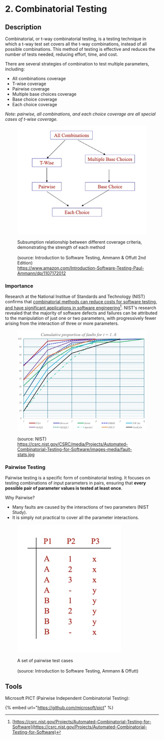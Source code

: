 # 2. Combinatorial Testing

## Description

Combinatorial, or t-way combinatorial testing, is a testing technique in which a t-way test set covers all the t-way combinations, instead of all possible combinations. This method of testing is effective and reduces the number of tests needed, reducing effort, time, and cost.

There are several strategies of combination to test multiple parameters, including:

* All combinations coverage
* T-wise coverage
* Pairwise coverage
* Multiple base choices coverage
* Base choice coverage
* Each choice coverage

_Note: pairwise, all combinations, and each choice coverage are all special cases of t-wise coverage._

<figure><img src="../../.gitbook/assets/image (2) (1).png" alt=""><figcaption><p>Subsumption relationship between different coverage criteria, demonstrating the strength of each method<br><br>(source: Introduction to Software Testing, Ammann &#x26; Offutt 2nd Edition)<br><a href="https://www.amazon.com/Introduction-Software-Testing-Paul-Ammann/dp/1107172012">https://www.amazon.com/Introduction-Software-Testing-Paul-Ammann/dp/1107172012</a><br></p></figcaption></figure>

### Importance

Research at the National Institue of Standards and Technology (NIST) confirms that [combinatorial methods can reduce costs for software testing, and have significant applications in software engineering](#user-content-fn-1)[^1]. NIST's research revealed that the majority of software defects and failures can be attributed to the manipulation of just one or two parameters, with progressively fewer arising from the interaction of three or more parameters.

<figure><img src="../../.gitbook/assets/image (1) (1) (1) (1) (1).png" alt=""><figcaption><p>(source: NIST)<br><a href="https://csrc.nist.gov/CSRC/media/Projects/Automated-Combinatorial-Testing-for-Software/images-media/fault-stats.jpg">https://csrc.nist.gov/CSRC/media/Projects/Automated-Combinatorial-Testing-for-Software/images-media/fault-stats.jpg</a></p></figcaption></figure>

### Pairwise Testing

Pairwise testing is a specific form of combinatorial testing. It focuses on testing combinations of input parameters in pairs, ensuring that **every possible pair of parameter values is tested at least once**.

Why Pairwise?

* Many faults are caused by the interactions of two parameters (NIST Study).
* It is simply not practical to cover all the parameter interactions.

<figure><img src="../../.gitbook/assets/image (1) (1) (1) (1) (1) (1).png" alt=""><figcaption><p>A set of pairwise test cases<br><br>(source: Introduction to Software Testing, Ammann &#x26; Offutt)</p></figcaption></figure>

## Tools&#x20;

Microsoft PICT (Pairwise Independent Combinatorial Testing):

{% embed url="https://github.com/microsoft/pict" %}

[^1]: [https://csrc.nist.gov/Projects/Automated-Combinatorial-Testing-for-Software](https://csrc.nist.gov/Projects/Automated-Combinatorial-Testing-for-Software)
